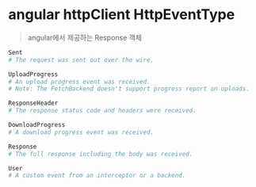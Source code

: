 # angular httpClient HttpEventType

> angular에서 제공하는 Response 객체

```sh
Sent
# The request was sent out over the wire.

UploadProgress
# An upload progress event was received.
# Note: The FetchBackend doesn't support progress report on uploads.

ResponseHeader
# The response status code and headers were received.

DownloadProgress
# A download progress event was received.

Response
# The full response including the body was received.

User
# A custom event from an interceptor or a backend.
```
